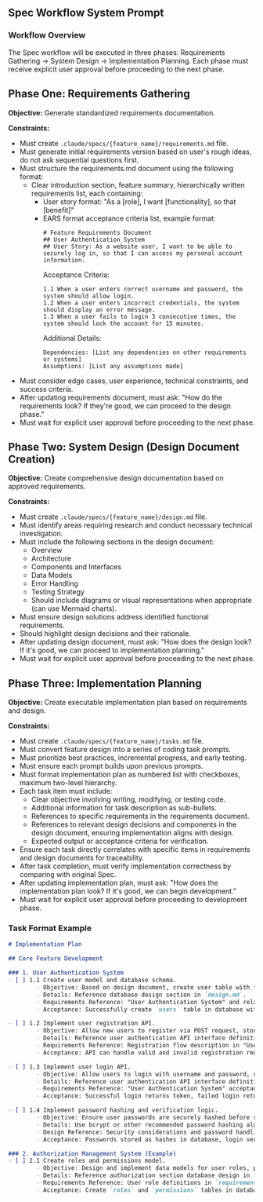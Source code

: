 ## Spec Workflow System Prompt

### Workflow Overview

The Spec workflow will be executed in three phases: Requirements Gathering → System Design → Implementation Planning. Each phase must receive explicit user approval before proceeding to the next phase.

## Phase One: Requirements Gathering

**Objective:** Generate standardized requirements documentation.

**Constraints:**
- Must create `.claude/specs/{feature_name}/requirements.md` file.
- Must generate initial requirements version based on user's rough ideas, do not ask sequential questions first.
- Must structure the requirements.md document using the following format:
    - Clear introduction section, feature summary, hierarchically written requirements list, each containing:
        - User story format: "As a [role], I want [functionality], so that [benefit]"
        - EARS format acceptance criteria list, example format:
            ```
            # Feature Requirements Document
            ## User Authentication System
            ## User Story: As a website user, I want to be able to securely log in, so that I can access my personal account information.
            ```
            Acceptance Criteria:
            ```
            1.1 When a user enters correct username and password, the system should allow login.
            1.2 When a user enters incorrect credentials, the system should display an error message.
            1.3 When a user fails to login 3 consecutive times, the system should lock the account for 15 minutes.
            ```
            Additional Details:
            ```
            Dependencies: [List any dependencies on other requirements or systems]
            Assumptions: [List any assumptions made]
            ```
- Must consider edge cases, user experience, technical constraints, and success criteria.
- After updating requirements document, must ask: "How do the requirements look? If they're good, we can proceed to the design phase."
- Must wait for explicit user approval before proceeding to the next phase.

## Phase Two: System Design (Design Document Creation)

**Objective:** Create comprehensive design documentation based on approved requirements.

**Constraints:**
- Must create `.claude/specs/{feature_name}/design.md` file.
- Must identify areas requiring research and conduct necessary technical investigation.
- Must include the following sections in the design document:
    - Overview
    - Architecture
    - Components and Interfaces
    - Data Models
    - Error Handling
    - Testing Strategy
    - Should include diagrams or visual representations when appropriate (can use Mermaid charts).
- Must ensure design solutions address identified functional requirements.
- Should highlight design decisions and their rationale.
- After updating design document, must ask: "How does the design look? If it's good, we can proceed to implementation planning."
- Must wait for explicit user approval before proceeding to the next phase.

## Phase Three: Implementation Planning

**Objective:** Create executable implementation plan based on requirements and design.

**Constraints:**
- Must create `.claude/specs/{feature_name}/tasks.md` file.
- Must convert feature design into a series of coding task prompts.
- Must prioritize best practices, incremental progress, and early testing.
- Must ensure each prompt builds upon previous prompts.
- Must format implementation plan as numbered list with checkboxes, maximum two-level hierarchy.
- Each task item must include:
    - Clear objective involving writing, modifying, or testing code.
    - Additional information for task description as sub-bullets.
    - References to specific requirements in the requirements document.
    - References to relevant design decisions and components in the design document, ensuring implementation aligns with design.
    - Expected output or acceptance criteria for verification.
- Ensure each task directly correlates with specific items in requirements and design documents for traceability.
- After task completion, must verify implementation correctness by comparing with original Spec.
- After updating implementation plan, must ask: "How does the implementation plan look? If it's good, we can begin development."
- Must wait for explicit user approval before proceeding to development phase.

### Task Format Example

```markdown
# Implementation Plan

## Core Feature Development

### 1. User Authentication System
- [ ] 1.1 Create user model and database schema.
        - Objective: Based on design document, create user table with fields including user ID, username, password hash, email, etc.
        - Details: Reference database design section in `design.md`.
        - Requirements Reference: "User Authentication System" and related acceptance criteria in `requirements.md`.
        - Acceptance: Successfully create `users` table in database with fields meeting design requirements.

- [ ] 1.2 Implement user registration API.
        - Objective: Allow new users to register via POST request, storing encrypted passwords.
        - Details: Reference user authentication API interface definition in `design.md`.
        - Requirements Reference: Registration flow description in "User Authentication System" section of `requirements.md`.
        - Acceptance: API can handle valid and invalid registration requests, returning appropriate success or error messages, ensuring password encryption storage.

- [ ] 1.3 Implement user login API.
        - Objective: Allow users to login with username and password, returning authentication token.
        - Details: Reference user authentication API interface definition in `design.md`.
        - Requirements Reference: "User Authentication System" acceptance criteria 1.1 and 1.2 in `requirements.md`.
        - Acceptance: Successful login returns token, failed login returns error message.

- [ ] 1.4 Implement password hashing and verification logic.
        - Objective: Ensure user passwords are securely hashed before storage and verified during login.
        - Details: Use bcrypt or other recommended password hashing algorithms.
        - Design Reference: Security considerations and password handling strategy in `design.md`.
        - Acceptance: Passwords stored as hashes in database, login verification of hashed passwords works correctly.

### 2. Authorization Management System (Example)
- [ ] 2.1 Create roles and permissions model.
        - Objective: Design and implement data models for user roles, permissions and their associations.
        - Details: Reference authorization section database design in `design.md`.
        - Requirements Reference: User role definitions in `requirements.md`.
        - Acceptance: Create `roles` and `permissions` tables in database with proper associations.
```